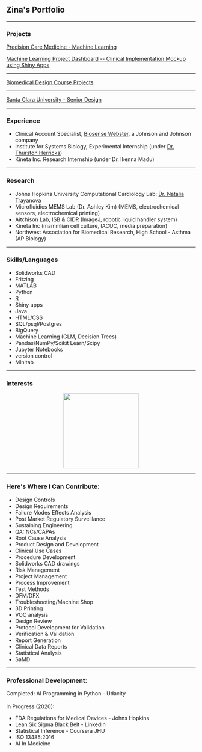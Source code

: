 ## Zina's Portfolio

---

### Projects

[Precision Care Medicine - Machine Learning](/precision)


[Machine Learning Project Dashboard -- Clinical Implementation Mockup using Shiny Apps](https://zina-kurian.shinyapps.io/ProjectDS4BME/)

---

[Biomedical Design Course Projects](/instruments)

---
[Santa Clara University - Senior Design](/seniordesign)

---

### Experience

- Clinical Account Specialist, [Biosense Webster](https://www.biosensewebster.com/), a Johnson and Johnson company
- Institute for Systems Biology, Experimental Internship (under [Dr. Thurston Herricks](https://www.g3journal.org/content/7/1/279.supplemental))
- Kineta Inc. Research Internship (under Dr. Ikenna Madu)

---

### Research
- Johns Hopkins University Computational Cardiology Lab: [Dr. Natalia Trayanova](https://www.trayanovalab.org)
- Microfluidics MEMS Lab (Dr. Ashley Kim) (MEMS, electrochemical sensors, electrochemical printing)
- Aitchison Lab, ISB & CIDR (ImageJ, robotic liquid handler system)
- Kineta Inc (mammlian cell culture, IACUC, media preparation)
- Northwest Association for Biomedical Research, High School - Asthma (AP Biology)

---
### Skills/Languages
- Solidworks CAD
- Fritzing
- MATLAB
- Python
- R
- Shiny apps
- Java
- HTML/CSS
- SQL/psql/Postgres
- BigQuery
- Machine Learning (GLM, Decision Trees)
- Pandas/NumPy/Scikit Learn/Scipy
- Jupyter Notebooks
- version control
- Minitab


---
### Interests
<center>



<img src= "/images/venn.jpeg" width="200"></center>

---
### Here's Where I Can Contribute:
- Design Controls
- Design Requirements
- Failure Modes Effects Analysis
- Post Market Regulatory Surveillance
- Sustaining Engineering
- QA: NCs/CAPAs
- Root Cause Analysis
- Product Design and Development
- Clinical Use Cases
- Procedure Development
- Solidworks CAD drawings
- Risk Management
- Project Management
- Process Improvement
- Test Methods
- DFM/DFX
- Troubleshooting/Machine Shop
- 3D Printing
- VOC analysis
- Design Review
- Protocol Development for Validation
- Verification & Validation
- Report Generation
- Clinical Data Reports
- Statistical Analysis
- SaMD


---
### Professional Development:
Completed:
AI Programming in Python - Udacity<br>
<br>
In Progress (2020):<br>
- FDA Regulations for Medical Devices - Johns Hopkins
- Lean Six Sigma Black Belt - Linkedin
- Statistical Inference - Coursera JHU
- ISO 13485:2016
- AI In Medicine 



